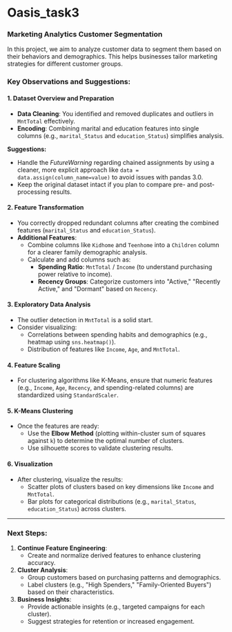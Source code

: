 # Oasis_task3

### Marketing Analytics Customer Segmentation
In this project, we aim to analyze customer data to segment them based on their behaviors and demographics. This helps businesses tailor marketing strategies for different customer groups.

### Key Observations and Suggestions:

#### 1. **Dataset Overview and Preparation**
   - **Data Cleaning**: You identified and removed duplicates and outliers in `MntTotal` effectively.
   - **Encoding**: Combining marital and education features into single columns (e.g., `marital_Status` and `education_Status`) simplifies analysis.

   **Suggestions:**
   - Handle the *FutureWarning* regarding chained assignments by using a cleaner, more explicit approach like `data = data.assign(column_name=value)` to avoid issues with pandas 3.0.
   - Keep the original dataset intact if you plan to compare pre- and post-processing results.

#### 2. **Feature Transformation**
   - You correctly dropped redundant columns after creating the combined features (`marital_Status` and `education_Status`).
   - **Additional Features**:
     - Combine columns like `Kidhome` and `Teenhome` into a `Children` column for a clearer family demographic analysis.
     - Calculate and add columns such as:
       - **Spending Ratio**: `MntTotal` / `Income` (to understand purchasing power relative to income).
       - **Recency Groups**: Categorize customers into "Active," "Recently Active," and "Dormant" based on `Recency`.

#### 3. **Exploratory Data Analysis**
   - The outlier detection in `MntTotal` is a solid start. 
   - Consider visualizing:
     - Correlations between spending habits and demographics (e.g., heatmap using `sns.heatmap()`).
     - Distribution of features like `Income`, `Age`, and `MntTotal`.

#### 4. **Feature Scaling**
   - For clustering algorithms like K-Means, ensure that numeric features (e.g., `Income`, `Age`, `Recency`, and spending-related columns) are standardized using `StandardScaler`.

#### 5. **K-Means Clustering**
   - Once the features are ready:
     - Use the **Elbow Method** (plotting within-cluster sum of squares against `k`) to determine the optimal number of clusters.
     - Use silhouette scores to validate clustering results.

#### 6. **Visualization**
   - After clustering, visualize the results:
     - Scatter plots of clusters based on key dimensions like `Income` and `MntTotal`.
     - Bar plots for categorical distributions (e.g., `marital_Status`, `education_Status`) across clusters.

---

### Next Steps:
1. **Continue Feature Engineering**:
   - Create and normalize derived features to enhance clustering accuracy.
2. **Cluster Analysis**:
   - Group customers based on purchasing patterns and demographics.
   - Label clusters (e.g., "High Spenders," "Family-Oriented Buyers") based on their characteristics.
3. **Business Insights**:
   - Provide actionable insights (e.g., targeted campaigns for each cluster).
   - Suggest strategies for retention or increased engagement.
